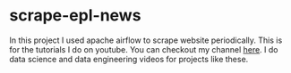 # scrape-epl-news
In this project I used apache airflow to scrape website periodically. This is for the tutorials I do on youtube. You can checkout my channel [here](https://www.youtube.com/channel/UCzSlSeJ4XH4bWH79DKmIxjg). I do data science and data engineering videos for projects like these.
